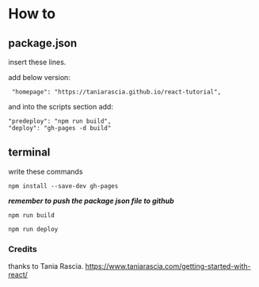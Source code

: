 # How to

## package.json

insert these lines.

add below version:
```
 "homepage": "https://taniarascia.github.io/react-tutorial",
```
and into the scripts section add:
```  
"predeploy": "npm run build",
"deploy": "gh-pages -d build"
```
## terminal

write these commands

```
npm install --save-dev gh-pages
```

***remember to push the package json file to github***

```
npm run build

npm run deploy
```

### Credits
thanks to Tania Rascia.
https://www.taniarascia.com/getting-started-with-react/
